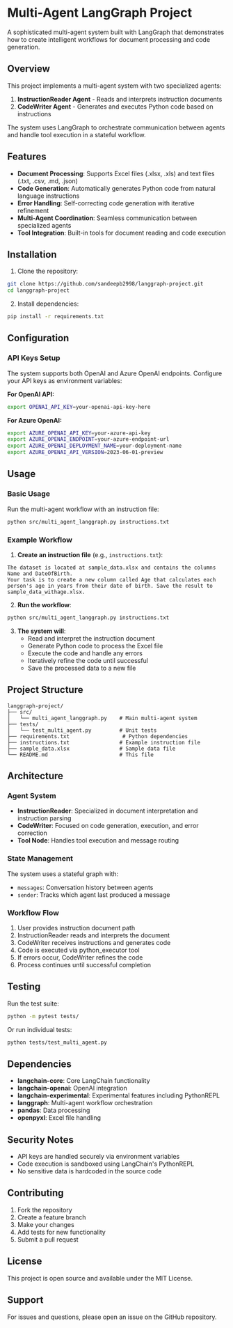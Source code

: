 # Multi-Agent LangGraph Project

A sophisticated multi-agent system built with LangGraph that demonstrates how to create intelligent workflows for document processing and code generation.

## Overview

This project implements a multi-agent system with two specialized agents:

1. **InstructionReader Agent** - Reads and interprets instruction documents
2. **CodeWriter Agent** - Generates and executes Python code based on instructions

The system uses LangGraph to orchestrate communication between agents and handle tool execution in a stateful workflow.

## Features

- **Document Processing**: Supports Excel files (.xlsx, .xls) and text files (.txt, .csv, .md, .json)
- **Code Generation**: Automatically generates Python code from natural language instructions
- **Error Handling**: Self-correcting code generation with iterative refinement
- **Multi-Agent Coordination**: Seamless communication between specialized agents
- **Tool Integration**: Built-in tools for document reading and code execution

## Installation

1. Clone the repository:
```bash
git clone https://github.com/sandeepb2998/langgraph-project.git
cd langgraph-project
```

2. Install dependencies:
```bash
pip install -r requirements.txt
```

## Configuration

### API Keys Setup

The system supports both OpenAI and Azure OpenAI endpoints. Configure your API keys as environment variables:

**For OpenAI API:**
```bash
export OPENAI_API_KEY=your-openai-api-key-here
```

**For Azure OpenAI:**
```bash
export AZURE_OPENAI_API_KEY=your-azure-api-key
export AZURE_OPENAI_ENDPOINT=your-azure-endpoint-url
export AZURE_OPENAI_DEPLOYMENT_NAME=your-deployment-name
export AZURE_OPENAI_API_VERSION=2023-06-01-preview
```

## Usage

### Basic Usage

Run the multi-agent workflow with an instruction file:

```bash
python src/multi_agent_langgraph.py instructions.txt
```

### Example Workflow

1. **Create an instruction file** (e.g., `instructions.txt`):
```
The dataset is located at sample_data.xlsx and contains the columns Name and DateOfBirth.
Your task is to create a new column called Age that calculates each person's age in years from their date of birth. Save the result to sample_data_withage.xlsx.
```

2. **Run the workflow**:
```bash
python src/multi_agent_langgraph.py instructions.txt
```

3. **The system will**:
   - Read and interpret the instruction document
   - Generate Python code to process the Excel file
   - Execute the code and handle any errors
   - Iteratively refine the code until successful
   - Save the processed data to a new file

## Project Structure

```
langgraph-project/
├── src/
│   └── multi_agent_langgraph.py    # Main multi-agent system
├── tests/
│   └── test_multi_agent.py         # Unit tests
├── requirements.txt                 # Python dependencies
├── instructions.txt                # Example instruction file
├── sample_data.xlsx                # Sample data file
└── README.md                       # This file
```

## Architecture

### Agent System

- **InstructionReader**: Specialized in document interpretation and instruction parsing
- **CodeWriter**: Focused on code generation, execution, and error correction
- **Tool Node**: Handles tool execution and message routing

### State Management

The system uses a stateful graph with:
- `messages`: Conversation history between agents
- `sender`: Tracks which agent last produced a message

### Workflow Flow

1. User provides instruction document path
2. InstructionReader reads and interprets the document
3. CodeWriter receives instructions and generates code
4. Code is executed via python_executor tool
5. If errors occur, CodeWriter refines the code
6. Process continues until successful completion

## Testing

Run the test suite:

```bash
python -m pytest tests/
```

Or run individual tests:

```bash
python tests/test_multi_agent.py
```

## Dependencies

- **langchain-core**: Core LangChain functionality
- **langchain-openai**: OpenAI integration
- **langchain-experimental**: Experimental features including PythonREPL
- **langgraph**: Multi-agent workflow orchestration
- **pandas**: Data processing
- **openpyxl**: Excel file handling

## Security Notes

- API keys are handled securely via environment variables
- Code execution is sandboxed using LangChain's PythonREPL
- No sensitive data is hardcoded in the source code

## Contributing

1. Fork the repository
2. Create a feature branch
3. Make your changes
4. Add tests for new functionality
5. Submit a pull request

## License

This project is open source and available under the MIT License.

## Support

For issues and questions, please open an issue on the GitHub repository. 